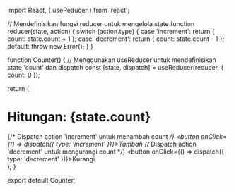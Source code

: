 import React, { useReducer } from 'react';

// Mendefinisikan fungsi reducer untuk mengelola state
function reducer(state, action) {
  switch (action.type) {
    case 'increment':
      return { count: state.count + 1 };
    case 'decrement':
      return { count: state.count - 1 };
    default:
      throw new Error();
  }
}

function Counter() {
  // Menggunakan useReducer untuk mendefinisikan state 'count' dan dispatch
  const [state, dispatch] = useReducer(reducer, { count: 0 });

  return (
    <div>
      <h1>Hitungan: {state.count}</h1>
      {/* Dispatch action 'increment' untuk menambah count */}
      <button onClick={() => dispatch({ type: 'increment' })}>Tambah</button>
      {/* Dispatch action 'decrement' untuk mengurangi count */}
      <button onClick={() => dispatch({ type: 'decrement' })}>Kurangi</button>
    </div>
  );
}

export default Counter;